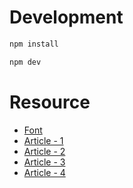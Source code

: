 # Development

```bash
npm install

npm dev
```

# Resource

- [Font](https://fonts.google.com/specimen/Kodchasan)
- [Article - 1](https://unsplash.com/photos/_HzZq0tVfA8)
- [Article - 2](https://unsplash.com/photos/3l3RwQdHRHg)
- [Article - 3](https://unsplash.com/photos/E5bGCHzjpr8)
- [Article - 4](https://unsplash.com/photos/GLmhbqbn1WA)
